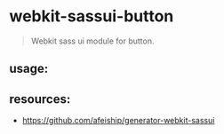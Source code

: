 # webkit-sassui-button
> Webkit sass ui module for button.

## usage:

## resources:
+ https://github.com/afeiship/generator-webkit-sassui
